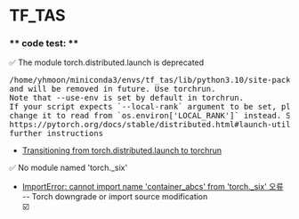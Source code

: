 # TF_TAS
### ** code test: **

✅ The module torch.distributed.launch is deprecated
<pre>
/home/yhmoon/miniconda3/envs/tf_tas/lib/python3.10/site-packages/torch/distributed/launch.py:183: FutureWarning: The module torch.distributed.launch is deprecated
and will be removed in future. Use torchrun.
Note that --use-env is set by default in torchrun.
If your script expects `--local-rank` argument to be set, please
change it to read from `os.environ['LOCAL_RANK']` instead. See 
https://pytorch.org/docs/stable/distributed.html#launch-utility for 
further instructions
</pre>
- [Transitioning from torch.distributed.launch to torchrun](https://pytorch.org/docs/stable/elastic/run.html)  

✅ No module named 'torch._six'
- [ImportError: cannot import name 'container_abcs' from 'torch._six' 오류](https://kangjik94.tistory.com/89)  
  -- Torch downgrade or import source modification  
☑️   
